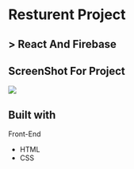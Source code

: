 # Resturent Project

## > React And Firebase

## ScreenShot For Project
<img src='https://github.com/OmarTubeileh/ProductDesignWebPage/blob/main/Assests/Main.png?raw=true'/> 

## Built with
Front-End
<ul>
<li>HTML</li>
  <li>CSS</li>
</ul>

